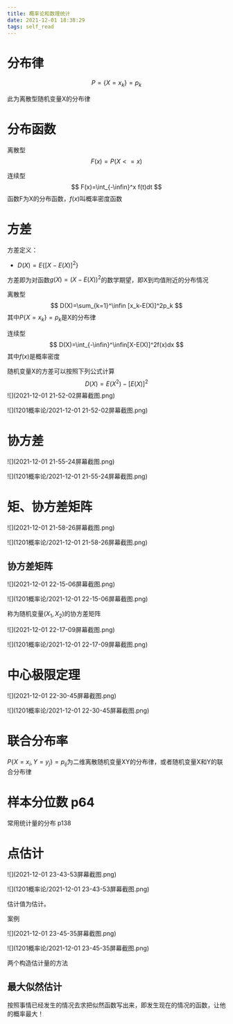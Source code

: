```yaml
---
title: 概率论和数理统计
date: 2021-12-01 18:38:29
tags: self_read
---
```


# 分布律

$$
P=\{X=x_k\}=p_k
$$

此为离散型随机变量X的分布律

# 分布函数

离散型
$$
F(x)=P(X<=x)
$$

连续型
$$
F(x)=\int_{-\infin}^x f(t)dt
$$
函数F为X的分布函数，$f(x)$叫概率密度函数



# 方差

方差定义：

- $D(X)=E\{[X-E(X)]^2\}$

  

  

方差即为对函数$g(X)=(X-E(X))^2$的数学期望，即X到均值附近的分布情况

离散型
$$
D(X)=\sum_{k=1}^\infin [x_k-E(X)]^2p_k
$$
  其中$P\{X=x_k\}=p_k$是X的分布律



连续型
$$
D(X)=\int_{-\infin}^\infin[X-E(X)]^2f(x)dx
$$
其中$f(x)$是概率密度



随机变量X的方差可以按照下列公式计算
$$
D(X)=E(X^2)-[E(X)]^2
$$
![](2021-12-01 21-52-02屏幕截图.png)

![](1201概率论/2021-12-01 21-52-02屏幕截图.png)

# 协方差

![](2021-12-01 21-55-24屏幕截图.png)

![](1201概率论/2021-12-01 21-55-24屏幕截图.png)



# 矩、协方差矩阵

![](2021-12-01 21-58-26屏幕截图.png)

![](1201概率论/2021-12-01 21-58-26屏幕截图.png)

## 协方差矩阵

![](2021-12-01 22-15-06屏幕截图.png)

![](1201概率论/2021-12-01 22-15-06屏幕截图.png)

称为随机变量$(X_1, X_2)$的协方差矩阵



![](2021-12-01 22-17-09屏幕截图.png)

![](1201概率论/2021-12-01 22-17-09屏幕截图.png)

# 中心极限定理

![](2021-12-01 22-30-45屏幕截图.png)

![](1201概率论/2021-12-01 22-30-45屏幕截图.png)



# 联合分布率

$P\{X=x_i,Y=y_j\}=p_{ij}$为二维离散随机变量XY的分布律，或者随机变量X和Y的联合分布律

# 样本分位数 p64

常用统计量的分布 p138



# 点估计

![](2021-12-01 23-43-53屏幕截图.png)

![](1201概率论/2021-12-01 23-43-53屏幕截图.png)

估计值为估计。

案例



![](2021-12-01 23-45-35屏幕截图.png)

![](1201概率论/2021-12-01 23-45-35屏幕截图.png)

两个构造估计量的方法

## 最大似然估计

按照事情已经发生的情况去求把似然函数写出来，即发生现在的情况的函数，让他的概率最大！

